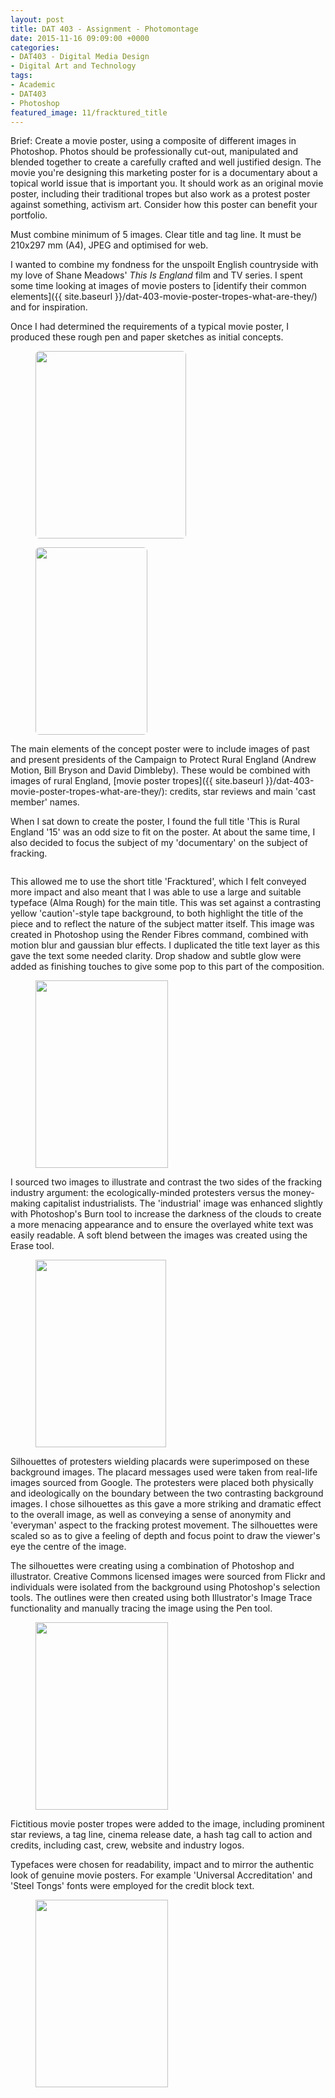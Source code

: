```yaml
---
layout: post
title: DAT 403 - Assignment - Photomontage
date: 2015-11-16 09:09:00 +0000
categories:
- DAT403 - Digital Media Design
- Digital Art and Technology
tags:
- Academic
- DAT403
- Photoshop
featured_image: 11/fracktured_title
---
```

Brief: Create a movie poster, using a composite of different images in Photoshop. Photos should be professionally cut-out, manipulated and blended together to create a carefully crafted and well justified design. The movie you're designing this marketing poster for is a documentary about a topical world issue that is important you. It should work as an original movie poster, including their traditional tropes but also work as a protest poster against something, activism art. Consider how this poster can benefit your portfolio.

Must combine minimum of 5 images. Clear title and tag line. It must be 210x297 mm (A4), JPEG and optimised for web.

I wanted to combine my fondness for the unspoilt English countryside with my love of Shane Meadows' *This Is England* film and TV series. I spent some time looking at images of movie posters to [identify their common elements]({{ site.baseurl }}/dat-403-movie-poster-tropes-what-are-they/) and for inspiration.

Once I had determined the requirements of a typical movie poster, I produced these rough pen and paper sketches as initial concepts.

<div class="gallery">

<figure><a href="https://res.cloudinary.com/circleseven/image/upload/q_auto,f_auto/IMG_16101-e1445962906164"><img src="https://res.cloudinary.com/circleseven/image/upload/q_auto,f_auto/IMG_16101-e1445962906164" width="241" height="300" alt="" style="border-radius:6px" loading="lazy"></a></figure>
<figure><a href="https://res.cloudinary.com/circleseven/image/upload/q_auto,f_auto/IMG_16111-e1445962964594-scaled-1"><img src="https://res.cloudinary.com/circleseven/image/upload/q_auto,f_auto/IMG_16111-e1445962964594-scaled-1" width="179" height="300" alt="" style="border-radius:6px" loading="lazy"></a></figure>

</div>

The main elements of the concept poster were to include images of past and present presidents of the Campaign to Protect Rural England (Andrew Motion, Bill Bryson and David Dimbleby). These would be combined with images of rural England, [movie poster tropes]({{ site.baseurl }}/dat-403-movie-poster-tropes-what-are-they/): credits, star reviews and main 'cast member' names.

When I sat down to create the poster, I found the full title 'This is Rural England '15' was an odd size to fit on the poster. At about the same time, I also decided to focus the subject of my 'documentary' on the subject of fracking.

<figure><a href="https://res.cloudinary.com/circleseven/image/upload/q_auto,f_auto/11/fracktured_title"><img src="https://res.cloudinary.com/circleseven/image/upload/c_limit,w_800,h_800,q_auto,f_auto/11/fracktured_title" srcset="https://res.cloudinary.com/circleseven/image/upload/c_limit,w_400,q_auto,f_auto/11/fracktured_title 400w, https://res.cloudinary.com/circleseven/image/upload/c_limit,w_800,q_auto,f_auto/11/fracktured_title 800w, https://res.cloudinary.com/circleseven/image/upload/c_limit,w_1200,q_auto,f_auto/11/fracktured_title 1200w" sizes="(max-width: 768px) 100vw, 800px" alt="" style="border-radius:6px" loading="lazy"></a></figure>

This allowed me to use the short title 'Fracktured', which I felt conveyed more impact and also meant that I was able to use a large and suitable typeface (Alma Rough) for the main title. This was set against a contrasting yellow 'caution'-style tape background, to both highlight the title of the piece and to reflect the nature of the subject matter itself. This image was created in Photoshop using the Render Fibres command, combined with motion blur and gaussian blur effects. I duplicated the title text layer as this gave the text some needed clarity. Drop shadow and subtle glow were added as finishing touches to give some pop to this part of the composition.

<figure><a href="https://res.cloudinary.com/circleseven/image/upload/q_auto,f_auto/fracktured_background"><img src="https://res.cloudinary.com/circleseven/image/upload/q_auto,f_auto/fracktured_background" width="212" height="300" alt="" loading="lazy"></a></figure>

I sourced two images to illustrate and contrast the two sides of the fracking industry argument: the ecologically-minded protesters versus the money-making capitalist industrialists. The 'industrial' image was enhanced slightly with Photoshop's Burn tool to increase the darkness of the clouds to create a more menacing appearance and to ensure the overlayed white text was easily readable. A soft blend between the images was created using the Erase tool.

<figure><a href="https://res.cloudinary.com/circleseven/image/upload/q_auto,f_auto/protester_silhouettes"><img src="https://res.cloudinary.com/circleseven/image/upload/q_auto,f_auto/protester_silhouettes" width="209" height="300" alt="" loading="lazy"></a></figure>

Silhouettes of protesters wielding placards were superimposed on these background images. The placard messages used were taken from real-life images sourced from Google. The protesters were placed both physically and ideologically on the boundary between the two contrasting background images. I chose silhouettes as this gave a more striking and dramatic effect to the overall image, as well as conveying a sense of anonymity and 'everyman' aspect to the fracking protest movement. The silhouettes were scaled so as to give a feeling of depth and focus point to draw the viewer's eye the centre of the image.

The silhouettes were creating using a combination of Photoshop and illustrator. Creative Commons licensed images were sourced from Flickr and individuals were isolated from the background using Photoshop's selection tools. The outlines were then created using both Illustrator's Image Trace functionality and manually tracing the image using the Pen tool.

<figure><a href="https://res.cloudinary.com/circleseven/image/upload/q_auto,f_auto/fracktured_movie_poster_tropes-scaled-1"><img src="https://res.cloudinary.com/circleseven/image/upload/q_auto,f_auto/fracktured_movie_poster_tropes-scaled-1" width="212" height="300" alt="" loading="lazy"></a></figure>

Fictitious movie poster tropes were added to the image, including prominent star reviews, a tag line, cinema release date, a hash tag call to action and credits, including cast, crew, website and industry logos.

Typefaces were chosen for readability, impact and to mirror the authentic look of genuine movie posters. For example 'Universal Accreditation' and 'Steel Tongs' fonts were employed for the credit block text.

<figure><a href="https://res.cloudinary.com/circleseven/image/upload/q_auto,f_auto/fracktured_finished_poster_image"><img src="https://res.cloudinary.com/circleseven/image/upload/q_auto,f_auto/fracktured_finished_poster_image" width="212" height="300" alt="" loading="lazy"></a></figure>
